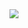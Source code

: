 <img src="https://github-readme-stats.vercel.app/api?username=TakeruEndo&show_icons=true&theme=tokyonight" />
